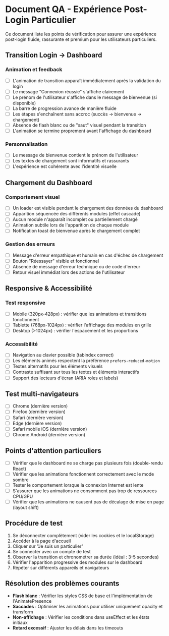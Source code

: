 
# Document QA - Expérience Post-Login Particulier

Ce document liste les points de vérification pour assurer une expérience post-login fluide, rassurante et premium pour les utilisateurs particuliers.

## Transition Login → Dashboard

### Animation et feedback
- [ ] L'animation de transition apparaît immédiatement après la validation du login
- [ ] Le message "Connexion réussie" s'affiche clairement
- [ ] Le prénom de l'utilisateur s'affiche dans le message de bienvenue (si disponible)
- [ ] La barre de progression avance de manière fluide
- [ ] Les étapes s'enchaînent sans accroc (succès → bienvenue → chargement)
- [ ] Absence de flash blanc ou de "saut" visuel pendant la transition
- [ ] L'animation se termine proprement avant l'affichage du dashboard

### Personnalisation
- [ ] Le message de bienvenue contient le prénom de l'utilisateur
- [ ] Les textes de chargement sont informatifs et rassurants
- [ ] L'expérience est cohérente avec l'identité visuelle

## Chargement du Dashboard

### Comportement visuel
- [ ] Un loader est visible pendant le chargement des données du dashboard
- [ ] Apparition séquencée des différents modules (effet cascade)
- [ ] Aucun module n'apparaît incomplet ou partiellement chargé
- [ ] Animation subtile lors de l'apparition de chaque module
- [ ] Notification toast de bienvenue après le chargement complet

### Gestion des erreurs
- [ ] Message d'erreur empathique et humain en cas d'échec de chargement
- [ ] Bouton "Réessayer" visible et fonctionnel
- [ ] Absence de message d'erreur technique ou de code d'erreur
- [ ] Retour visuel immédiat lors des actions de l'utilisateur

## Responsive & Accessibilité

### Test responsive
- [ ] Mobile (320px-428px) : vérifier que les animations et transitions fonctionnent
- [ ] Tablette (768px-1024px) : vérifier l'affichage des modules en grille
- [ ] Desktop (>1024px) : vérifier l'espacement et les proportions

### Accessibilité
- [ ] Navigation au clavier possible (tabindex correct)
- [ ] Les éléments animés respectent la préférence `prefers-reduced-motion`
- [ ] Textes alternatifs pour les éléments visuels
- [ ] Contraste suffisant sur tous les textes et éléments interactifs
- [ ] Support des lecteurs d'écran (ARIA roles et labels)

## Test multi-navigateurs

- [ ] Chrome (dernière version)
- [ ] Firefox (dernière version)
- [ ] Safari (dernière version)
- [ ] Edge (dernière version)
- [ ] Safari mobile iOS (dernière version)
- [ ] Chrome Android (dernière version)

## Points d'attention particuliers

- [ ] Vérifier que le dashboard ne se charge pas plusieurs fois (double-rendu React)
- [ ] Vérifier que les animations fonctionnent correctement avec le mode sombre
- [ ] Tester le comportement lorsque la connexion Internet est lente
- [ ] S'assurer que les animations ne consomment pas trop de ressources CPU/GPU
- [ ] Vérifier que les animations ne causent pas de décalage de mise en page (layout shift)

## Procédure de test

1. Se déconnecter complètement (vider les cookies et le localStorage)
2. Accéder à la page d'accueil
3. Cliquer sur "Je suis un particulier"
4. Se connecter avec un compte de test
5. Observer la transition et chronométrer sa durée (idéal : 3-5 secondes)
6. Vérifier l'apparition progressive des modules sur le dashboard
7. Répéter sur différents appareils et navigateurs

## Résolution des problèmes courants

- **Flash blanc** : Vérifier les styles CSS de base et l'implémentation de l'AnimatePresence
- **Saccades** : Optimiser les animations pour utiliser uniquement opacity et transform
- **Non-affichage** : Vérifier les conditions dans useEffect et les états initiaux
- **Retard excessif** : Ajuster les délais dans les timeouts
